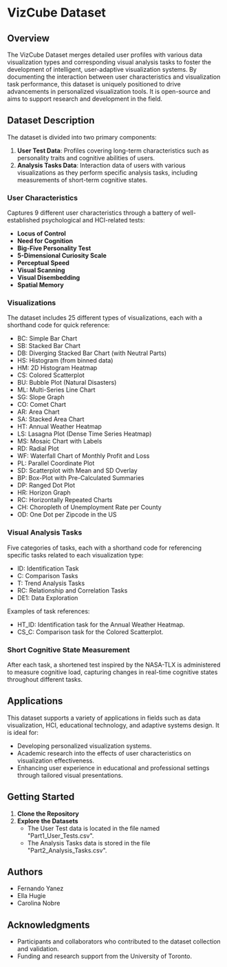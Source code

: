 # VizCube Dataset

## Overview
The VizCube Dataset merges detailed user profiles with various data visualization types and corresponding visual analysis tasks to foster the development of intelligent, user-adaptive visualization systems. By documenting the interaction between user characteristics and visualization task performance, this dataset is uniquely positioned to drive advancements in personalized visualization tools. It is open-source and aims to support research and development in the field.

## Dataset Description
The dataset is divided into two primary components:

1. **User Test Data**: Profiles covering long-term characteristics such as personality traits and cognitive abilities of users.
2. **Analysis Tasks Data**: Interaction data of users with various visualizations as they perform specific analysis tasks, including measurements of short-term cognitive states.

### User Characteristics
Captures 9 different user characteristics through a battery of well-established psychological and HCI-related tests:
- **Locus of Control**
- **Need for Cognition**
- **Big-Five Personality Test**
- **5-Dimensional Curiosity Scale**
- **Perceptual Speed**
- **Visual Scanning**
- **Visual Disembedding**
- **Spatial Memory**

### Visualizations
The dataset includes 25 different types of visualizations, each with a shorthand code for quick reference:
- BC: Simple Bar Chart
- SB: Stacked Bar Chart
- DB: Diverging Stacked Bar Chart (with Neutral Parts)
- HS: Histogram (from binned data)
- HM: 2D Histogram Heatmap
- CS: Colored Scatterplot
- BU: Bubble Plot (Natural Disasters)
- ML: Multi-Series Line Chart
- SG: Slope Graph
- CO: Comet Chart
- AR: Area Chart
- SA: Stacked Area Chart
- HT: Annual Weather Heatmap
- LS: Lasagna Plot (Dense Time Series Heatmap)
- MS: Mosaic Chart with Labels
- RD: Radial Plot
- WF: Waterfall Chart of Monthly Profit and Loss
- PL: Parallel Coordinate Plot
- SD: Scatterplot with Mean and SD Overlay
- BP: Box-Plot with Pre-Calculated Summaries
- DP: Ranged Dot Plot
- HR: Horizon Graph
- RC: Horizontally Repeated Charts
- CH: Choropleth of Unemployment Rate per County
- OD: One Dot per Zipcode in the US

### Visual Analysis Tasks
Five categories of tasks, each with a shorthand code for referencing specific tasks related to each visualization type:
- ID: Identification Task
- C: Comparison Tasks
- T: Trend Analysis Tasks
- RC: Relationship and Correlation Tasks
- DE1: Data Exploration

Examples of task references:
- HT_ID: Identification task for the Annual Weather Heatmap.
- CS_C: Comparison task for the Colored Scatterplot.

### Short Cognitive State Measurement
After each task, a shortened test inspired by the NASA-TLX is administered to measure cognitive load, capturing changes in real-time cognitive states throughout different tasks.

## Applications
This dataset supports a variety of applications in fields such as data visualization, HCI, educational technology, and adaptive systems design. It is ideal for:
- Developing personalized visualization systems.
- Academic research into the effects of user characteristics on visualization effectiveness.
- Enhancing user experience in educational and professional settings through tailored visual presentations.

## Getting Started
1. **Clone the Repository**
2. **Explore the Datasets**
   - The User Test data is located in the file named "Part1_User_Tests.csv".
   - The Analysis Tasks data is stored in the file "Part2_Analysis_Tasks.csv".

## Authors
- Fernando Yanez
- Ella Hugie
- Carolina Nobre

## Acknowledgments
- Participants and collaborators who contributed to the dataset collection and validation.
- Funding and research support from the University of Toronto.
